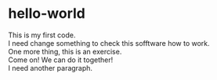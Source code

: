 # hello-world
This is my first code.<br>
I need change something to check this sofftware how to work.<br>
One more thing, this is an exercise.<br>
Come on! We can do it together!<br>
I need another paragraph.<br>
